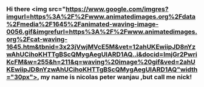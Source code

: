 ### Hi there <img src="https://www.google.com/imgres?imgurl=https%3A%2F%2Fwww.animatedimages.org%2Fdata%2Fmedia%2F1645%2Fanimated-waving-image-0056.gif&imgrefurl=https%3A%2F%2Fwww.animatedimages.org%2Fcat-waving-1645.htm&tbnid=3x23jVwjMVcE5M&vet=12ahUKEwiipJD8nYzwAhUCihoKHTTgBScQMygAegUIARD1AQ..i&docid=lmjGr2PwriKcFM&w=255&h=211&q=waving%20image%20gif&ved=2ahUKEwiipJD8nYzwAhUCihoKHTTgBScQMygAegUIARD1AQ"width="30px">, my name is nicolas peter wanjau ,but call me nick!

<!--
**nickpeters741/nickpeters741** is a ✨ _special_ ✨ repository because its `README.md` (this file) appears on your GitHub profile.

Here are some ideas to get you started:

- 🔭 I’m currently working on ...
- 🌱 I’m currently learning ...
- 👯 I’m looking to collaborate on ...
- 🤔 I’m looking for help with ...
- 💬 Ask me about ...
- 📫 How to reach me: ...
- 😄 Pronouns: ...
- ⚡ Fun fact: ...
-->
